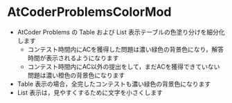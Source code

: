 # AtCoderProblemsColorMod

- AtCoder Problems の Table および List 表示テーブルの色塗り分けを細分化します
  - コンテスト時間内にACを獲得した問題は濃い緑色の背景色になり，解答時間が表示されるようになります
  - コンテスト時間内にAC以外の提出をして，まだACを獲得できていない問題は濃い橙色の背景色になります
- Table 表示の場合，全完したコンテストも濃い緑色の背景色になります
- List 表示は，見やすくするために文字を小さくします
